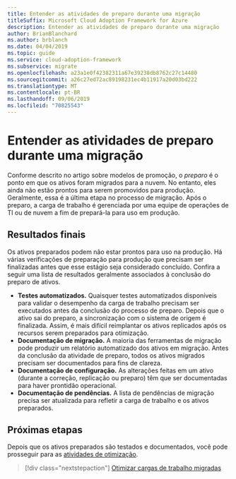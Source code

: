 ```yaml
---
title: Entender as atividades de preparo durante uma migração
titleSuffix: Microsoft Cloud Adoption Framework for Azure
description: Entender as atividades de preparo durante uma migração
author: BrianBlanchard
ms.author: brblanch
ms.date: 04/04/2019
ms.topic: guide
ms.service: cloud-adoption-framework
ms.subservice: migrate
ms.openlocfilehash: a23a1e0f42382311a67e39238db8762c27c14480
ms.sourcegitcommit: a26c27ed72ac89198231ec4b11917a20d03bd222
ms.translationtype: MT
ms.contentlocale: pt-BR
ms.lasthandoff: 09/06/2019
ms.locfileid: "70825543"
---
```

# <a name="understand-staging-activities-during-a-migration"></a>Entender as atividades de preparo durante uma migração

Conforme descrito no artigo sobre modelos de promoção, o *preparo* é o ponto em que os ativos foram migrados para a nuvem. No entanto, eles ainda não estão prontos para serem promovidos para produção. Geralmente, essa é a última etapa no processo de migração. Após o preparo, a carga de trabalho é gerenciada por uma equipe de operações de TI ou de nuvem a fim de prepará-la para uso em produção.

## <a name="deliverables"></a>Resultados finais

Os ativos preparados podem não estar prontos para uso na produção. Há várias verificações de preparação para produção que precisam ser finalizadas antes que esse estágio seja considerado concluído. Confira a seguir uma lista de resultados geralmente associados à conclusão do preparo de ativos.

- **Testes automatizados.** Quaisquer testes automatizados disponíveis para validar o desempenho da carga de trabalho precisam ser executados antes da conclusão do processo de preparo. Depois que o ativo sai do preparo, a sincronização com o sistema de origem é finalizada. Assim, é mais difícil reimplantar os ativos replicados após os recursos serem preparados para otimização.
- **Documentação de migração.** A maioria das ferramentas de migração pode produzir um relatório automatizado dos ativos em migração. Antes da conclusão da atividade de preparo, todos os ativos migrados precisam ser documentados para fins de clareza.
- **Documentação de configuração.** As alterações feitas em um ativo (durante a correção, replicação ou preparo) têm que ser documentadas para haver prontidão operacional.
- **Documentação de pendências.** A lista de pendências de migração precisa ser atualizada para refletir a carga de trabalho e os ativos preparados.

## <a name="next-steps"></a>Próximas etapas

Depois que os ativos preparados são testados e documentados, você pode prosseguir para as [atividades de otimização](../optimize/index.md).

> [!div class="nextstepaction"]
> [Otimizar cargas de trabalho migradas](../optimize/index.md)
